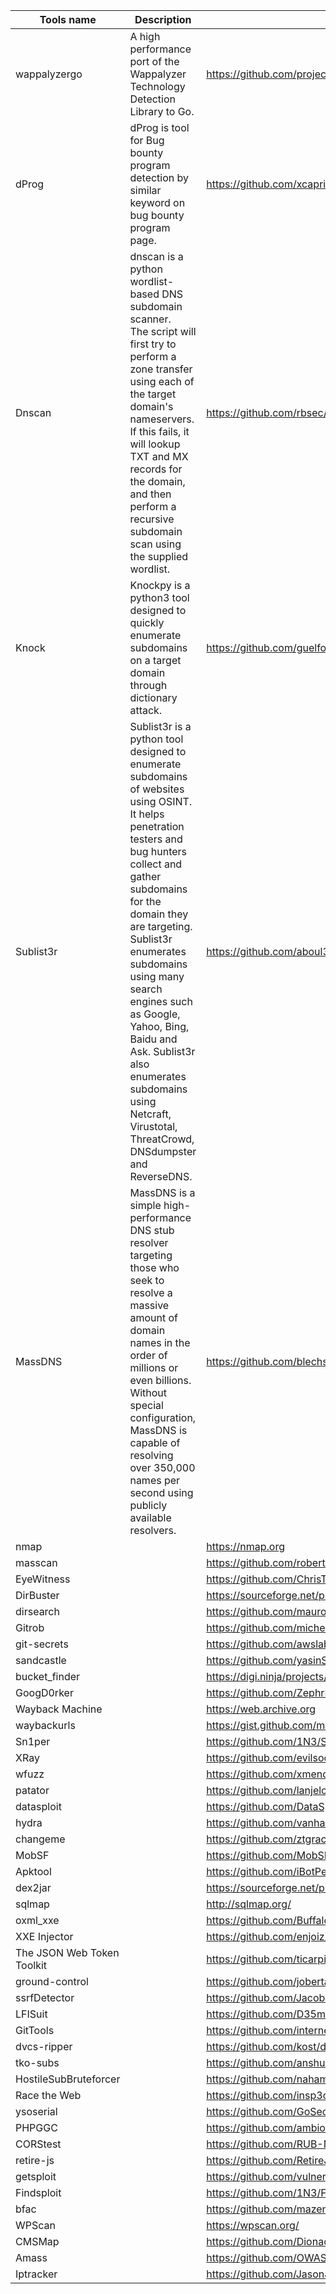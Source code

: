 |Tools name    | Description  | Link  |
|---|---|---|
| wappalyzergo | A high performance port of the Wappalyzer Technology Detection Library to Go.| https://github.com/projectdiscovery/wappalyzergo|
| dProg  | dProg is tool for Bug bounty program detection by similar keyword on bug bounty program page.  | https://github.com/xcapri/dProgBb  |
|  Dnscan | dnscan is a python wordlist-based DNS subdomain scanner.<br>The script will first try to perform a zone transfer using each of the target domain's nameservers.<br> If this fails, it will lookup TXT and MX records for the domain, and then perform a recursive subdomain scan using the supplied wordlist. | https://github.com/rbsec/dnscan  |
|  Knock  | Knockpy is a python3 tool designed to quickly enumerate subdomains on a target domain through dictionary attack.  | https://github.com/guelfoweb/knock  |
| Sublist3r |Sublist3r is a python tool designed to enumerate subdomains of websites using OSINT. It helps penetration testers and bug hunters collect and gather subdomains for the domain they are targeting. Sublist3r enumerates subdomains using many search engines such as Google, Yahoo, Bing, Baidu and Ask. Sublist3r also enumerates subdomains using Netcraft, Virustotal, ThreatCrowd, DNSdumpster and ReverseDNS. | https://github.com/aboul3la/Sublist3r |
| MassDNS |MassDNS is a simple high-performance DNS stub resolver targeting those who seek to resolve a massive amount of domain names in the order of millions or even billions. Without special configuration, MassDNS is capable of resolving over 350,000 names per second using publicly available resolvers.|https://github.com/blechschmidt/massdns|
|nmap| | https://nmap.org|
|masscan|  | https://github.com/robertdavidgraham/masscan|
|EyeWitness| |https://github.com/ChrisTruncer/EyeWitness |
| DirBuster| | https://sourceforge.net/projects/dirbuster/ |
|dirsearch| |https://github.com/maurosoria/dirsearch|
|Gitrob| |https://github.com/michenriksen/gitrob| 
|git-secrets| |https://github.com/awslabs/git-secrets|
|sandcastle| |https://github.com/yasinS/sandcastle|
|bucket_finder| |https://digi.ninja/projects/bucket_finder.php|
|GoogD0rker| |https://github.com/ZephrFish/GoogD0rker/|
|Wayback Machine| |https://web.archive.org|
|waybackurls| |https://gist.github.com/mhmdiaa/adf6bff70142e5091792841d4b372050| 
|Sn1per| |https://github.com/1N3/Sn1per/|
|XRay| |https://github.com/evilsocket/xray|
|wfuzz| |https://github.com/xmendez/wfuzz/|
|patator| |https://github.com/lanjelot/patator|
|datasploit| |https://github.com/DataSploit/datasploit|
|hydra| |https://github.com/vanhauser-thc/thc-hydra|
|changeme| |https://github.com/ztgrace/changeme|
|MobSF| |https://github.com/MobSF/Mobile-Security-Framework-MobSF/| 
|Apktool| |https://github.com/iBotPeaches/Apktool|
|dex2jar| |https://sourceforge.net/projects/dex2jar/|
|sqlmap| |http://sqlmap.org/|
|oxml_xxe| |https://github.com/BuffaloWill/oxml_xxe/| 
|XXE Injector| |https://github.com/enjoiz/XXEinjector|
|The JSON Web Token Toolkit| |https://github.com/ticarpi/jwt_tool| 
|ground-control| |https://github.com/jobertabma/ground-control|
|ssrfDetector| |https://github.com/JacobReynolds/ssrfDetector|
|LFISuit| |https://github.com/D35m0nd142/LFISuite|
|GitTools| |https://github.com/internetwache/GitTools|
|dvcs-ripper| |https://github.com/kost/dvcs-ripper|
|tko-subs| |https://github.com/anshumanbh/tko-subs|
|HostileSubBruteforcer| |https://github.com/nahamsec/HostileSubBruteforcer| 
|Race the Web| |https://github.com/insp3ctre/race-the-web|
|ysoserial| |https://github.com/GoSecure/ysoserial|
|PHPGGC| |https://github.com/ambionics/phpggc|
|CORStest| |https://github.com/RUB-NDS/CORStest|
|retire-js| |https://github.com/RetireJS/retire.js|
|getsploit| |https://github.com/vulnersCom/getsploit|
|Findsploit| |https://github.com/1N3/Findsploit|
|bfac| |https://github.com/mazen160/bfac|
|WPScan| |https://wpscan.org/|
|CMSMap| |https://github.com/Dionach/CMSmap|
|Amass| |https://github.com/OWASP/Amass|
|Iptracker| |https://github.com/JasonJerry/IPtracker|
